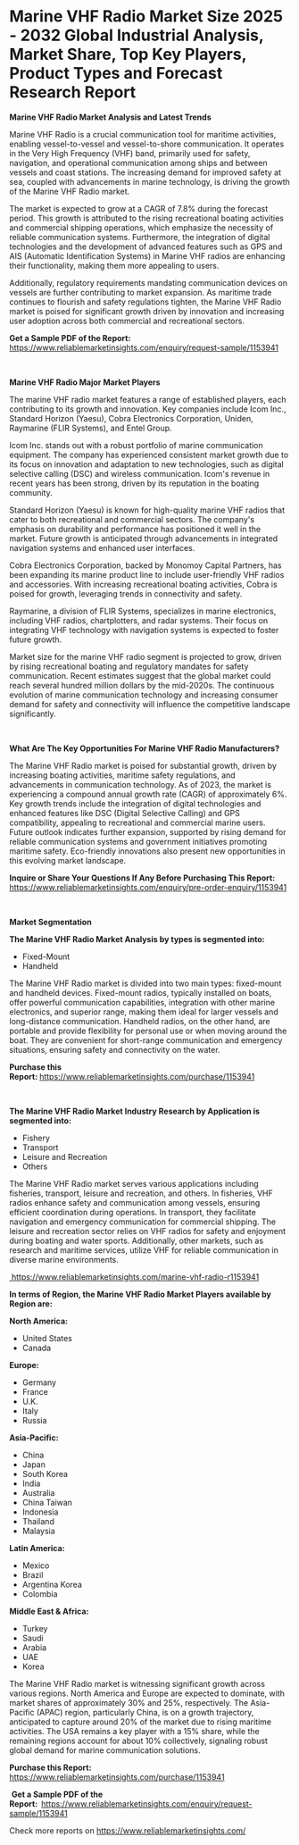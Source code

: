 <p><h1>Marine VHF Radio Market Size 2025 - 2032 Global Industrial Analysis, Market Share, Top Key Players, Product Types and Forecast Research Report</h1></p><p><strong>Marine VHF Radio Market Analysis and Latest Trends</strong></p>
<p><p>Marine VHF Radio is a crucial communication tool for maritime activities, enabling vessel-to-vessel and vessel-to-shore communication. It operates in the Very High Frequency (VHF) band, primarily used for safety, navigation, and operational communication among ships and between vessels and coast stations. The increasing demand for improved safety at sea, coupled with advancements in marine technology, is driving the growth of the Marine VHF Radio market.</p><p>The market is expected to grow at a CAGR of 7.8% during the forecast period. This growth is attributed to the rising recreational boating activities and commercial shipping operations, which emphasize the necessity of reliable communication systems. Furthermore, the integration of digital technologies and the development of advanced features such as GPS and AIS (Automatic Identification Systems) in Marine VHF radios are enhancing their functionality, making them more appealing to users. </p><p>Additionally, regulatory requirements mandating communication devices on vessels are further contributing to market expansion. As maritime trade continues to flourish and safety regulations tighten, the Marine VHF Radio market is poised for significant growth driven by innovation and increasing user adoption across both commercial and recreational sectors.</p></p>
<p><strong>Get a Sample PDF of the Report:&nbsp;</strong> <a href="https://www.reliablemarketinsights.com/enquiry/request-sample/1153941?utm_campaign=2453&utm_medium=2&utm_source=Github&utm_content=ia&utm_term=15022025&utm_id=marine-vhf-radio">https://www.reliablemarketinsights.com/enquiry/request-sample/1153941</a></p>
<p>&nbsp;</p>
<p><strong>Marine VHF Radio Major Market Players</strong></p>
<p><p>The marine VHF radio market features a range of established players, each contributing to its growth and innovation. Key companies include Icom Inc., Standard Horizon (Yaesu), Cobra Electronics Corporation, Uniden, Raymarine (FLIR Systems), and Entel Group.</p><p>Icom Inc. stands out with a robust portfolio of marine communication equipment. The company has experienced consistent market growth due to its focus on innovation and adaptation to new technologies, such as digital selective calling (DSC) and wireless communication. Icom's revenue in recent years has been strong, driven by its reputation in the boating community.</p><p>Standard Horizon (Yaesu) is known for high-quality marine VHF radios that cater to both recreational and commercial sectors. The company's emphasis on durability and performance has positioned it well in the market. Future growth is anticipated through advancements in integrated navigation systems and enhanced user interfaces.</p><p>Cobra Electronics Corporation, backed by Monomoy Capital Partners, has been expanding its marine product line to include user-friendly VHF radios and accessories. With increasing recreational boating activities, Cobra is poised for growth, leveraging trends in connectivity and safety.</p><p>Raymarine, a division of FLIR Systems, specializes in marine electronics, including VHF radios, chartplotters, and radar systems. Their focus on integrating VHF technology with navigation systems is expected to foster future growth.</p><p>Market size for the marine VHF radio segment is projected to grow, driven by rising recreational boating and regulatory mandates for safety communication. Recent estimates suggest that the global market could reach several hundred million dollars by the mid-2020s. The continuous evolution of marine communication technology and increasing consumer demand for safety and connectivity will influence the competitive landscape significantly.</p></p>
<p>&nbsp;</p>
<p><strong>What Are The Key Opportunities For Marine VHF Radio Manufacturers?</strong></p>
<p><p>The Marine VHF Radio market is poised for substantial growth, driven by increasing boating activities, maritime safety regulations, and advancements in communication technology. As of 2023, the market is experiencing a compound annual growth rate (CAGR) of approximately 6%. Key growth trends include the integration of digital technologies and enhanced features like DSC (Digital Selective Calling) and GPS compatibility, appealing to recreational and commercial marine users. Future outlook indicates further expansion, supported by rising demand for reliable communication systems and government initiatives promoting maritime safety. Eco-friendly innovations also present new opportunities in this evolving market landscape.</p></p>
<p><strong>Inquire or Share Your Questions If Any Before Purchasing This Report:</strong> <a href="https://www.reliablemarketinsights.com/enquiry/pre-order-enquiry/1153941?utm_campaign=2453&utm_medium=2&utm_source=Github&utm_content=ia&utm_term=15022025&utm_id=marine-vhf-radio">https://www.reliablemarketinsights.com/enquiry/pre-order-enquiry/1153941</a></p>
<p>&nbsp;</p>
<p><strong>Market Segmentation</strong></p>
<p><strong>The Marine VHF Radio Market Analysis by types is segmented into:</strong></p>
<p><ul><li>Fixed-Mount</li><li>Handheld</li></ul></p>
<p><p>The Marine VHF Radio market is divided into two main types: fixed-mount and handheld devices. Fixed-mount radios, typically installed on boats, offer powerful communication capabilities, integration with other marine electronics, and superior range, making them ideal for larger vessels and long-distance communication. Handheld radios, on the other hand, are portable and provide flexibility for personal use or when moving around the boat. They are convenient for short-range communication and emergency situations, ensuring safety and connectivity on the water.</p></p>
<p><strong>Purchase this Report:&nbsp;</strong><a href="https://www.reliablemarketinsights.com/purchase/1153941?utm_campaign=2453&utm_medium=2&utm_source=Github&utm_content=ia&utm_term=15022025&utm_id=marine-vhf-radio">https://www.reliablemarketinsights.com/purchase/1153941</a></p>
<p>&nbsp;</p>
<p><strong>The Marine VHF Radio Market Industry Research by Application is segmented into:</strong></p>
<p><ul><li>Fishery</li><li>Transport</li><li>Leisure and Recreation</li><li>Others</li></ul></p>
<p><p>The Marine VHF Radio market serves various applications including fisheries, transport, leisure and recreation, and others. In fisheries, VHF radios enhance safety and communication among vessels, ensuring efficient coordination during operations. In transport, they facilitate navigation and emergency communication for commercial shipping. The leisure and recreation sector relies on VHF radios for safety and enjoyment during boating and water sports. Additionally, other markets, such as research and maritime services, utilize VHF for reliable communication in diverse marine environments.</p></p>
<p><a href="https://www.reliablemarketinsights.com/marine-vhf-radio-r1153941?utm_campaign=2453&utm_medium=2&utm_source=Github&utm_content=ia&utm_term=15022025&utm_id=marine-vhf-radio">&nbsp;https://www.reliablemarketinsights.com/marine-vhf-radio-r1153941</a></p>
<p><strong>In terms of Region, the Marine VHF Radio Market Players available by Region are:</strong></p>
<p>
    <p> <strong> North America: </strong>
        <ul>
            <li>United States</li>
            <li>Canada</li>
        </ul>
        </p> 
    <p> <strong> Europe: </strong>
        <ul>
            <li>Germany</li>
            <li>France</li>
            <li>U.K.</li>
            <li>Italy</li>
            <li>Russia</li>
        </ul>
        </p> 
    <p> <strong> Asia-Pacific: </strong>
        <ul>
            <li>China</li>
            <li>Japan</li>
            <li>South Korea</li>
            <li>India</li>
            <li>Australia</li>
            <li>China Taiwan</li>
            <li>Indonesia</li>
            <li>Thailand</li>
            <li>Malaysia</li>
        </ul>
        </p> 
    <p> <strong> Latin America: </strong>
        <ul>
            <li>Mexico</li>
            <li>Brazil</li>
            <li>Argentina Korea</li>
            <li>Colombia</li>
        </ul>
        </p> 
    <p> <strong> Middle East & Africa: </strong>
        <ul>
            <li>Turkey</li>
            <li>Saudi</li>
            <li>Arabia</li>
            <li>UAE</li>
            <li>Korea</li>
        </ul>
    </p>
    </p>
<p><p>The Marine VHF Radio market is witnessing significant growth across various regions. North America and Europe are expected to dominate, with market shares of approximately 30% and 25%, respectively. The Asia-Pacific (APAC) region, particularly China, is on a growth trajectory, anticipated to capture around 20% of the market due to rising maritime activities. The USA remains a key player with a 15% share, while the remaining regions account for about 10% collectively, signaling robust global demand for marine communication solutions.</p></p>
<p><strong>Purchase this Report: </strong><a href="https://www.reliablemarketinsights.com/purchase/1153941?utm_campaign=2453&utm_medium=2&utm_source=Github&utm_content=ia&utm_term=15022025&utm_id=marine-vhf-radio">https://www.reliablemarketinsights.com/purchase/1153941</a></p>
<p>&nbsp;<strong>Get a Sample PDF of the Report:&nbsp;&nbsp;</strong><a href="https://www.reliablemarketinsights.com/enquiry/request-sample/1153941?utm_campaign=2453&utm_medium=2&utm_source=Github&utm_content=ia&utm_term=15022025&utm_id=marine-vhf-radio">https://www.reliablemarketinsights.com/enquiry/request-sample/1153941</a></p>
<p><strong></strong></p>
<p>Check more reports on <a href="https://www.reliablemarketinsights.com/?utm_campaign=2453&utm_medium=2&utm_source=Github&utm_content=ia&utm_term=15022025&utm_id=marine-vhf-radio">https://www.reliablemarketinsights.com/</a></p>